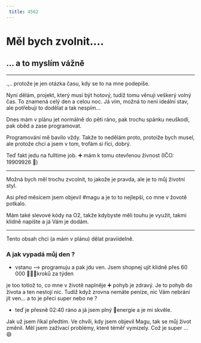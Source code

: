 ```yaml
---
 title: 4562
---
```


# Měl bych zvolnit….

## … a to myslím vážně

---

.,.. protože je jen otázka času, kdy se to na mne podepíše. 

Nyní dělám, projekt, který musí být hotový, tudíž tomu věnuji veškerý volný čas. To znamená celý den a celou noc. Já vím, možná to není ideální stav, ale potřebuji to dodělat a tak nespím… 

Dnes mám v plánu jet normálně do pěti ráno, pak trochu spánku neuškodí, pak oběd a zase programovat. 

Programování mě bavilo vždy. Takže to nedělám proto, protoiže bych musel, ale protože chci a jsem v tom, trofám si říci, dobrý. 

Teď fakt jedu na fulltime job. ➕ mám k tomu otevřenou živnost (IČO: 19909926 🙂)

---

Možná bych měl trochu zvcolnit, to jakože je pravda, ale je to můj životní styl. 

Asi před měsícem jsem objevil #magu a je to to nejlepší, co mne v žovotě potkalo. 

Mám také slevové kódy na O2, takže kdybyste měli touhu je využít, takmi klidně napište a já Vám je dodám. 

---

Tento obsah chci (a mám v plánu) dělat praviidelně. 

 

### A jak vypadá můj den ?

- vstanu —> programuju a pak jdu ven. Jsem shopnej ujít klidně přes 60 000 🚶🏽‍♂️kroků za týden

je too totiož to, co mne v životě naplněje ➕ pohyb je zdravý. Je to pohyb do života a ten nestojí nic. Tudíž když zrovna nemáte peníze, nic Vám nebrání jít ven… a to je přeci super nebo ne ? 

- teď je přesně 02:40 ráno a já jsem plný 🔋energie a je mi skvěle.

Jak už jsem říkal předtím. Ve chvíli, kdy jsem objevil Magu, tak se můj život změnil. Měl jsem zažívací problémy, které téměř vymizely. Což je super … 😄
